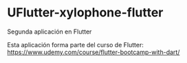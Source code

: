 # UFlutter-xylophone-flutter
Segunda aplicación en Flutter

Esta aplicación forma parte del curso de Flutter: https://www.udemy.com/course/flutter-bootcamp-with-dart/